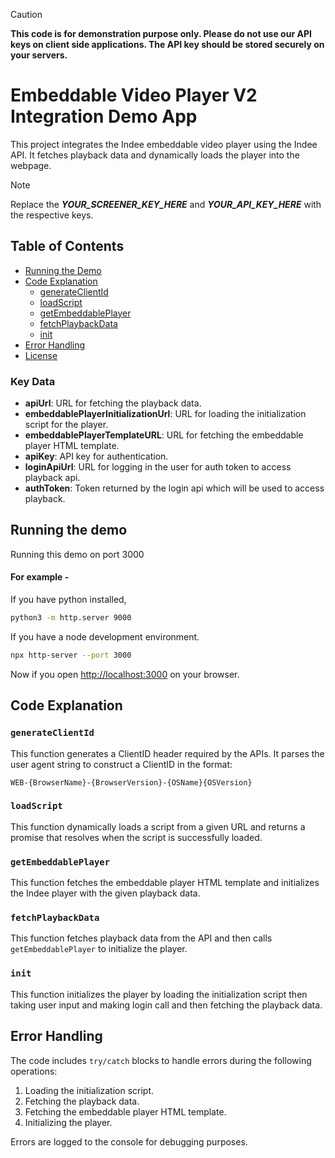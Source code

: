 > [!CAUTION]
**This code is for demonstration purpose only. Please do not use our API keys on client side applications.  The API key should
be stored securely on your servers.**

# Embeddable Video Player V2 Integration Demo App

This project integrates the Indee embeddable video player using the Indee API. It fetches playback data and dynamically loads the player into the webpage.

> [!NOTE] 
Replace the **_YOUR_SCREENER_KEY_HERE_** and **_YOUR_API_KEY_HERE_** with the respective keys.

## Table of Contents

- [Running the Demo](#running-the-demo)
- [Code Explanation](#code-explanation)
  - [generateClientId](#generateclientid)
  - [loadScript](#loadscript)
  - [getEmbeddablePlayer](#getembeddableplayer)
  - [fetchPlaybackData](#fetchplaybackdata)
  - [init](#init)
- [Error Handling](#error-handling)
- [License](#license)


### Key Data

- **apiUrl**: URL for fetching the playback data.
- **embeddablePlayerInitializationUrl**: URL for loading the initialization script for the player.
- **embeddablePlayerTemplateURL**: URL for fetching the embeddable player HTML template.
- **apiKey**: API key for authentication.
- **loginApiUrl**: URL for logging in the user for auth token to access playback api.
- **authToken**: Token returned by the login api which will be used to access playback.


## Running the demo

Running this demo on port 3000

#### For example - 

If you have python installed, 

```bash
python3 -m http.server 9000
```

If you have a node development environment.


```bash
npx http-server --port 3000
```

Now if you open [http://localhost:3000](http://localhost:3000) on your browser.

## Code Explanation

### `generateClientId`

This function generates a ClientID header required by the APIs. It parses the user agent string to construct a ClientID in the format:

```
WEB-{BrowserName}-{BrowserVersion}-{OSName}{OSVersion}
```

### `loadScript`

This function dynamically loads a script from a given URL and returns a promise that resolves when the script is successfully loaded.

### `getEmbeddablePlayer`

This function fetches the embeddable player HTML template and initializes the Indee player with the given playback data.

### `fetchPlaybackData`

This function fetches playback data from the API and then calls `getEmbeddablePlayer` to initialize the player.

### `init`

This function initializes the player by loading the initialization script then taking user input and making login call and then fetching the playback data.

## Error Handling

The code includes `try/catch` blocks to handle errors during the following operations:

1. Loading the initialization script.
2. Fetching the playback data.
3. Fetching the embeddable player HTML template.
4. Initializing the player.

Errors are logged to the console for debugging purposes.